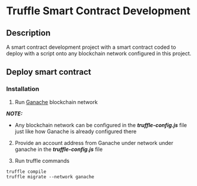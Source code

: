 # Truffle Smart Contract Development

## Description

A smart contract development project with a smart contract coded to deploy with a script onto any blockchain network configured in this project.

## Deploy smart contract

### Installation

1. Run [Ganache](https://trufflesuite.com/ganache/) blockchain network

**_NOTE:_**

- Any blockchain network can be configured in the **_truffle-config.js_** file just like how Ganache is already configured there

2. Provide an account address from Ganache under network under ganache in the **_truffle-config.js_** file

3. Run truffle commands

```shell
truffle compile
truffle migrate --network ganache
```
